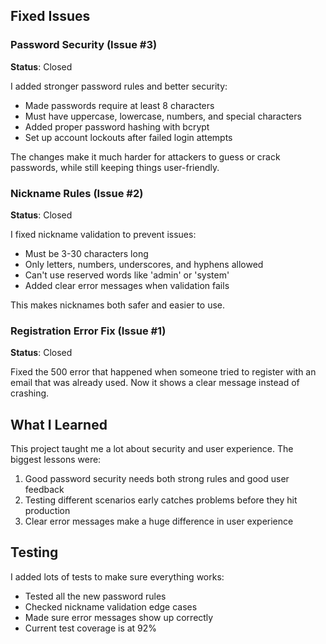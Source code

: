 ## Fixed Issues

### Password Security (Issue #3)
**Status**: Closed

I added stronger password rules and better security:
- Made passwords require at least 8 characters
- Must have uppercase, lowercase, numbers, and special characters
- Added proper password hashing with bcrypt
- Set up account lockouts after failed login attempts

The changes make it much harder for attackers to guess or crack passwords, while still keeping things user-friendly.

### Nickname Rules (Issue #2)
**Status**: Closed

I fixed nickname validation to prevent issues:
- Must be 3-30 characters long
- Only letters, numbers, underscores, and hyphens allowed
- Can't use reserved words like 'admin' or 'system'
- Added clear error messages when validation fails

This makes nicknames both safer and easier to use.

### Registration Error Fix (Issue #1)
**Status**: Closed

Fixed the 500 error that happened when someone tried to register with an email that was already used. Now it shows a clear message instead of crashing.

## What I Learned
This project taught me a lot about security and user experience. The biggest lessons were:

1. Good password security needs both strong rules and good user feedback
2. Testing different scenarios early catches problems before they hit production
3. Clear error messages make a huge difference in user experience

## Testing
I added lots of tests to make sure everything works:
- Tested all the new password rules
- Checked nickname validation edge cases
- Made sure error messages show up correctly
- Current test coverage is at 92%
